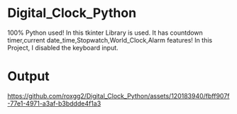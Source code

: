 # Digital_Clock_Python
100% Python used!
In this tkinter Library is used.
It has countdown timer,current date_time,Stopwatch,World_Clock,Alarm features!
In this Project, I disabled the keyboard input.
# Output


https://github.com/roxgg2/Digital_Clock_Python/assets/120183940/fbff907f-77e1-4971-a3af-b3bddde4f1a3


